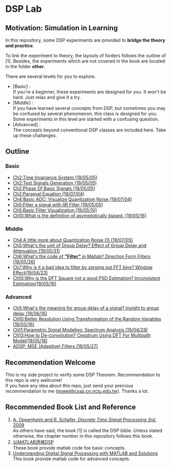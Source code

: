 ﻿# DSP Lab

## Motivation: Simulation in Learning
In this repository, some DSP experiments are provided to **bridge the theory and practice**.

To link the experiment to theory, the layouts of forders follows the outline of [1]. Besides, the experiments which are not covered in the book are located in the folder **other**.

There are several levels for you to explore.
- [Basic] :  
If you're a beginner, these experiments are designed for you. It won't be hard. Just relax and give it a try.
- [Middle] :  
If you have learned several concepts from DSP, but sometimes you may be confused by several phenomenon, this class is designed for you. Some experiments in this level are started with a confusing question.
- [Advanced] :  
The concepts beyond conventional DSP classes are included here. Take up these challanges.


## Outline  

### Basic
- [Ch2:Time Invariance System (19/05/05)](/Ch2_DiscreteTimeSignalAndSystem/Basic_TimeInvariance)
- [Ch2:Test Signals Generation (19/05/05)](/Ch2_DiscreteTimeSignalAndSystem/Basic_TestSignalsGeneration)
- [Ch2:Phase Of Basic Signals (19/05/05)](/Ch2_DiscreteTimeSignalAndSystem/Basic_MagPhaseOfSignal)  
- [Ch2:Parseval Equation (19/07/04)](/Ch2_DiscreteTimeSignalAndSystem/Basic_ParsevalEquation)  
- [Ch4:Basic ADC: Visualize Quantization Noise (19/07/04)](/Ch4_SamplingOfContinuousSignal/Basic_VisualizeQuantizationNoise)  
- [Ch5:Filter a signal with IIR Filter (19/05/05)](/Ch5_TransformAnalysisOfLTISystem/Basic_UseFilter)  
- [Ch5:Basic Filter Visualization (19/05/10)](/Ch5_TransformAnalysisOfLTISystem/Basic_FilterVisualization)
- [Ch10:What is the definition of asymptotically biased. (19/05/16)](/Ch10_FourierAnalysisOfSignalsUsingTheDFT/10_5_Periodogram/Basic_AsymptoticallyUnbiased)

### Middle
- [Ch4:A little more about Quantization Noise (1) (19/07/05)](/Ch4_SamplingOfContinuousSignal/Middle_Quantization_Noise_SNR)  
- [Ch5:What's the unit of Group Delay? Effect of Group Delay and Attenuation (19/05/31)](/Ch5_TransformAnalysisOfLTISystem/Middle_EffectOfGroupDelayAndAttenuation)  
- [Ch6:What's the code of **"Filter"** in Matlab? Direction Form Filters (19/05/26)](/Ch6_StructureForDiscreteTimeSystems/Middle_DirectFormFilters)  
- [Ch7:Why is it a bad idea to filter by zeroing out FFT bins? Window Effect(19/04/23)](/Ch7_FilterDesignTechniques/Middle_WindowEffect) 
- [Ch10:Why is the DFT Square not a good PSD Estimation? Inconsistent Estimation(19/05/16)](/Ch10_FourierAnalysisOfSignalsUsingTheDFT/10_5_Periodogram/Midle_InConsistVar) 

### Advanced  
- [Ch5:What's the meaning for group delay of a signal? Insight to group delay (19/06/16)](/Ch5_TransformAnalysisOfLTISystem/Advanced_EffectOfGroupDelayOnSignals)  
- [Ch10:Better Resolution Using Transformation of the Random Variables (19/05/16)](/Ch10_FourierAnalysisOfSignalsUsingTheDFT/10_5_Periodogram/Advanced_BetterResolutionUsingTransformationOfRandomVariables)
- [Ch11:Parametric Signal Modeling: Spectrum Analysis (19/04/28)](/Ch11_ParametricSignalModeling/Advanced_SpectrumAnalysis)
- [Ch13:How to De-convolution? Cepstrum Using DFT For Multipath Model(19/05/18)](/Ch13_CepstrumAnalysisAndHomomorphicDeconvolution/13_9_ComplexCepstrumForASimpleMultipathModel/Advanced_ComputeCepstrumUsingDFTForMultipathModel)
- [ADSP: MSE (Adaptive) Filters (19/05/27)](/Others/LMS)

## Recommendation Welcome
This is my side project to verify some DSP Theorem. Recommendation to this repo is very wellcome!  
If you have any idea about this repo, just send your precious recommendation to me (powei@cssp.cn.nctu.edu.tw). Thanks a lot.

## Recommended Book List and Reference


1. [A. Oppenheim and R. Schafer, *Discrete Time Signal Processing 3rd*. 2009](https://dl.acm.org/citation.cfm?id=1795494)  
As others have said, the book [1] is called the DSP bible. Unless stated otherwise, the chapter number in this repository follows this book.
2. [以MATLAB透視DSP](https://www.kingstone.com.tw/new/basic/2014712029455)  
These book provide matlab code foe basic concepts.
3. [Understanding Digital Signal Processing with MATLAB and Solutions](https://www.mathworks.com/academia/books/understanding-digital-signal-processing-with-matlab-and-solutions-poularikas.html)  
This book provide matlab code for advanced concepts.